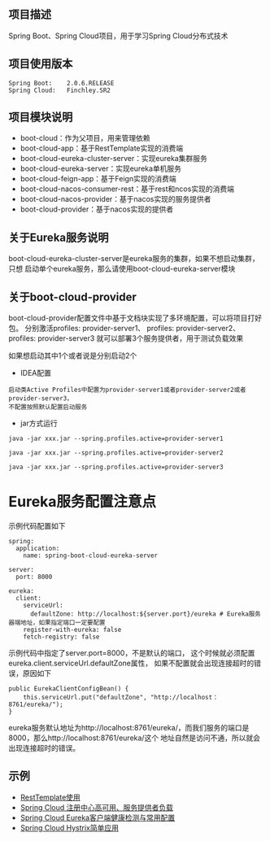 ## 项目描述
Spring Boot、Spring Cloud项目，用于学习Spring Cloud分布式技术

## 项目使用版本
```
Spring Boot:    2.0.6.RELEASE
Spring Cloud:   Finchley.SR2
```

## 项目模块说明
- boot-cloud：作为父项目，用来管理依赖
- boot-cloud-app：基于RestTemplate实现的消费端
- boot-cloud-eureka-cluster-server：实现eureka集群服务
- boot-cloud-eureka-server：实现eureka单机服务
- boot-cloud-feign-app：基于Feign实现的消费端
- boot-cloud-nacos-consumer-rest：基于rest和ncos实现的消费端
- boot-cloud-nacos-provider：基于nacos实现的服务提供者
- boot-cloud-provider：基于nacos实现的提供者


## 关于Eureka服务说明
boot-cloud-eureka-cluster-server是eureka服务的集群，如果不想启动集群，只想
启动单个eureka服务，那么请使用boot-cloud-eureka-server模块

## 关于boot-cloud-provider
boot-cloud-provider配置文件中基于文档块实现了多环境配置，可以将项目打好包。
分别激活profiles: provider-server1、  profiles: provider-server2、  profiles: provider-server3
就可以部署3个服务提供者，用于测试负载效果


如果想启动其中1个或者说是分别启动2个
- IDEA配置
```
启动类Active Profiles中配置为provider-server1或者provider-server2或者provider-server3，
不配置按照默认配置启动服务

```
- jar方式运行
```
java -jar xxx.jar --spring.profiles.active=provider-server1

java -jar xxx.jar --spring.profiles.active=provider-server2

java -jar xxx.jar --spring.profiles.active=provider-server3
```

# Eureka服务配置注意点
示例代码配置如下
```
spring:
  application:
    name: spring-boot-cloud-eureka-server

server:
  port: 8000

eureka:
  client:
    serviceUrl:
      defaultZone: http://localhost:${server.port}/eureka # Eureka服务器端地址，如果指定端口一定要配置
    register-with-eureka: false
    fetch-registry: false
```
示例代码中指定了server.port=8000，不是默认的端口，
这个时候就必须配置eureka.client.serviceUrl.defaultZone属性，
如果不配置就会出现连接超时的错误，原因如下
```
public EurekaClientConfigBean() {
    this.serviceUrl.put("defaultZone", "http://localhost：8761/eureka/");
}
```
eureka服务默认地址为http://localhost:8761/eureka/，而我们服务的端口是8000，那么http://localhost:8761/eureka/这个
地址自然是访问不通，所以就会出现连接超时的错误。

## 示例
- [RestTemplate使用](http://note.youdao.com/noteshare?id=c2c5d2b772684d9bcc25482651b86f0b)
- [Spring Cloud 注册中心高可用、服务提供者负载](http://note.youdao.com/noteshare?id=01918897128ed49c6e4a7f4e95a5ac83)
- [Spring Cloud  Eureka客户端健康检测与常用配置](http://note.youdao.com/noteshare?id=2b677ba3e96c38f9c566b4eacc73da39)
- [Spring Cloud Hystrix简单应用](http://note.youdao.com/noteshare?id=d4285c8eb8cd52e5b83db79118c9e819)